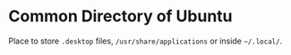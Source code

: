 # Common Directory of Ubuntu

Place to store `.desktop` files, `/usr/share/applications` or inside `~/.local/`.  